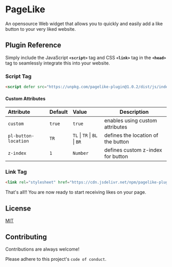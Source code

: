 <!-- ![Logo](https://raw.githubusercontent.com/iamanishroy/pagelike/main/assets/logo-small.png) -->


# PageLike

An opensource Web widget that allows you to quickly and easily add a like button to your very liked website.

<!-- ## Demo

Insert gif or link to demo -->


<!-- ## Features

- Light/dark mode toggle
- Live previews
- Fullscreen mode
- Cross platform -->


## Plugin Reference

Simply include the JavaScript **`<script>`** tag and CSS **`<link>`** tag in the **`<head>`** tag to seamlessly integrate this into your website.


### Script Tag 

```html
<script defer src="https://unpkg.com/pagelike-plugin@1.0.2/dist/js/index.js"></script>
```

#### Custom Attributes

| Attribute | Default | Value | Description |
| :-------- | :------ | :---- |------------ |
| `custom`  | `true`  | `true`| enables using custom attributes |
| `pl-button-location` | `TR` | `TL` \| `TR` \| `BL` \| `BR` | defines the location of the button | 
| `z-index` | `1` | `Number` | defines custom z-index for button |

### Link Tag 

```html
<link rel="stylesheet" href="https://cdn.jsdelivr.net/npm/pagelike-plugin@1.0.2/dist/css/styles.css" />
```
That's all!! You are now ready to start receiving likes on your page.


<!-- ## Screenshots

![App Screenshot](https://via.placeholder.com/468x300?text=App+Screenshot+Here) -->


## License

[MIT](https://choosealicense.com/licenses/mit/)


## Contributing

Contributions are always welcome!

Please adhere to this project's `code of conduct`.

